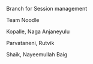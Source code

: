 Branch for Session management

Team Noodle

Kopalle, Naga Anjaneyulu

Parvataneni, Rutvik

Shaik, Nayeemullah Baig